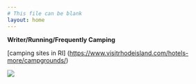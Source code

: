 ```yaml
---
# This file can be blank
layout: home
---
```

**Writer/Running/Frequently Camping**

[camping sites in RI] (https://www.visitrhodeisland.com/hotels-more/campgrounds/)

![](https://images.unsplash.com/photo-1504280390367-361c6d9f38f4?ixlib=rb-1.2.1&ixid=eyJhcHBfaWQiOjEyMDd9&w=1000&q=80)


